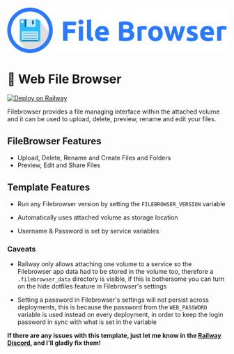 [![Logo](https://raw.githubusercontent.com/filebrowser/logo/master/banner.png)](https://github.com/filebrowser/filebrowser)

# 📂 Web File Browser

[![Deploy on Railway](https://railway.app/button.svg)](https://railway.app/template/Nan7Bs?referralCode=ySCnWl)

Filebrowser provides a file managing interface within the attached volume and it can be used to upload, delete, preview, rename and edit your files.

## FileBrowser Features

- Upload, Delete, Rename and Create Files and Folders
- Preview, Edit and Share Files

## Template Features

- Run any Filebrowser version by setting the `FILEBROWSER_VERSION` variable

- Automatically uses attached volume as storage location

- Username & Password is set by service variables

### Caveats

- Railway only allows attaching one volume to a service so the Filebrowser app data had to be stored in the volume too, therefore a `.filebrowser_data` directory is visible, if this is bothersome you can turn on the hide dotfiles feature in Filebrowser's settings

- Setting a password in Filebrowser's settings will not persist across deployments, this is because the password from the `WEB_PASSWORD` variable is used instead on every deployment, in order to keep the login password in sync with what is set in the variable

**If there are any issues with this template, just let me know in the [Railway Discord](https://discord.gg/railway), and I'll gladly fix them!**